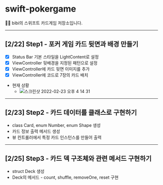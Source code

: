 # swift-pokergame
💁‍♀️ bibi의 스위프트 카드게임 저장소입니다.

---

## [2/22] Step1 - 포커 게임 카드 뒷면과 배경 만들기
- [x] Status Bar 기본 스타일을 LightContent로 설정
- [x] ViewController 뒷배경을 지정된 패턴으로 설정
- [x] ViewController에 카드 뒷면 이미지를 추가
- [x] ViewController에 코드로 7장의 카드 배치
- 현재 상황
  - ![스크린샷 2022-02-23 오후 4 14 31](https://user-images.githubusercontent.com/67407678/155326247-d39fe3e2-430b-457e-8307-5de744aa3bd9.png)


---

## [2/23] Step2 - 카드 데이터를 클래스로 구현하기
- class Card, enum Number, enum Shape 생성
- 카드 정보 출력 메서드 생성
- 뷰 컨트롤러에서 특정 카드 인스턴스를 만들어 출력

---

## [2/25] Step3 - 카드 덱 구조체와 관련 메서드 구현하기
- struct Deck 생성
- Deck의 메서드 - count, shuffle, removeOne, reset 구현
